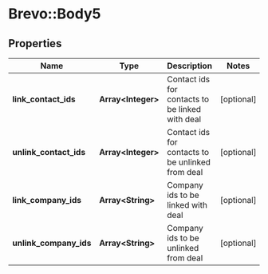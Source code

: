 # Brevo::Body5

## Properties
Name | Type | Description | Notes
------------ | ------------- | ------------- | -------------
**link_contact_ids** | **Array&lt;Integer&gt;** | Contact ids for contacts to be linked with deal | [optional] 
**unlink_contact_ids** | **Array&lt;Integer&gt;** | Contact ids for contacts to be unlinked from deal | [optional] 
**link_company_ids** | **Array&lt;String&gt;** | Company ids to be linked with deal | [optional] 
**unlink_company_ids** | **Array&lt;String&gt;** | Company ids to be unlinked from deal | [optional] 


